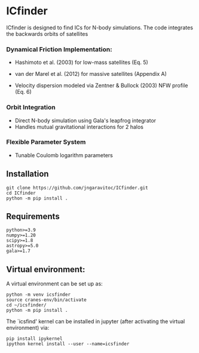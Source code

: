 # ICfinder

ICfinder is designed to find ICs for N-body simulations. The code integrates the backwards orbits of satellites 

### Dynamical Friction Implementation:
- Hashimoto et al. (2003) for low-mass satellites (Eq. 5)
- van der Marel et al. (2012) for massive satellites (Appendix A)

- Velocity dispersion modeled via Zentner & Bullock (2003) NFW profile (Eq. 6)

### Orbit Integration
  - Direct N-body simulation using Gala's leapfrog integrator
  - Handles mutual gravitational interactions for 2 halos

### Flexible Parameter System
  - Tunable Coulomb logarithm parameters

## Installation 
```
git clone https://github.com/jngaravitoc/ICfinder.git
cd ICfinder
python -m pip install . 
```
## Requirements
```
python>=3.9
numpy>=1.20
scipy>=1.8
astropy>=5.0
gala>=1.7

```

## Virtual environment: 

A virtual environment can be set up as:  

```
python -m venv icsfinder
source cranes-env/bin/activate
cd ~/icsfinder/
python -m pip install .
```
The `icsfind' kernel can be installed in jupyter (after activating the virtual environment) via:

```
pip install ipykernel
ipython kernel install --user --name=icsfinder
```
